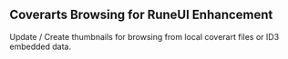 ## Coverarts Browsing for RuneUI Enhancement

Update / Create thumbnails for browsing from local coverart files or ID3 embedded data.
